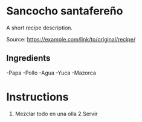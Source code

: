 # Sancocho santafereño

A short recipe description.

Source: https://example.com/link/to/original/recipe/

## Ingredients

-Papa
-Pollo
-Agua
-Yuca
-Mazorca


# Instructions

1. Mezclar todo en una olla
2.Servir
